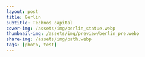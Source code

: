 ```yaml
---
layout: post
title: Berlin
subtitle: Technos capital
cover-img: /assets/img/berlin_statue.webp
thumbnail-img: /assets/img/preview/berlin_pre.webp
share-img: /assets/img/path.webp
tags: [photo, test]
---
```

